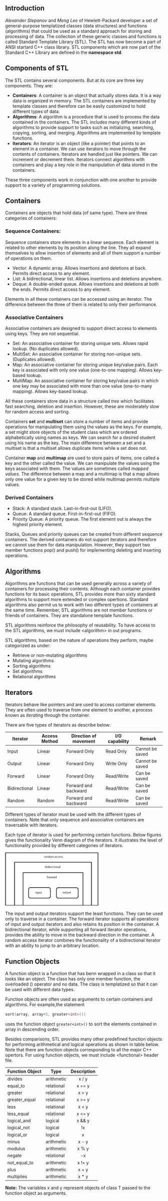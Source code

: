 ## Introduction
_Alexander Stepanov_ and _Meng Lee_ of Hewlett-Packard developer a set of general-purpose templatized classes (data structures) and functions (algorithms) that could be used as a standard approach for storing and processing of data. The collection of these generic classes and functions is called Standard Template Library (STL). The STL has now become a part of ANSI startard C++ class library. STL components which are now part of the Standard C++ Library are defined in the **namespace std**.

## Components of STL
The STL contains several components. But at its core are three key components. They are:
- **Containers**: A container is an object that actually stores data. It is a way data is organized in memory. The STL containers are implemented by template classes and therefore can be easily customized to hold different types of data.
- **Algorithms**: A algorithm is a procedure that is used to process the data contained in the containers. The STL includes many different kinds of algorithms to provide support to tasks such as initializing, searching, copying, sorting, and merging. Algorithms are implemented by template functions.
- **Iterators**: An iterator is an object (like a pointer) that points to an element in a container. We can use iterators to move through the contents of containers. Iterators are handled just like pointers. We can increment or decrement them. Iterators connect algorithms with containers and play a key role in the manipulation of data stored in the containers.

These three components work in conjunction with one another to provide support to a variety of programming solutions.

## Containers
Containers are objects that hold data (of same type). There are three categories of containers:

### Sequence Containers:
Sequence containers store elements in a linear sequence. Each element is related to other elements by its position along the line. They all expand themselves to allow insertion of elements and all of them support a number of operations on them.

- Vector: A dynamic array. Allows insertions and deletions at back. Permits direct access to any element.
- List: A bidirectional, linear list. Allows insertions and deletions anywhere.
- Deque: A double-ended queue. Allows insertions and deletions at both the ends. Permits direct access to any element.

Elements in all these containers can be accessed using an iterator. The difference between the three of them is related to only their performance.

### Associative Containers
Associative containers are designed to support direct access to elements using keys. They are not sequential.
- Set: An associative container for storing unique sets. Allows rapid lookup. (No duplicates allowed).
- MultiSet: An associative container for storing non-unique sets. (Duplicates allowed).
- Map: An associative container for storing unique key/value pairs. Each key is associated with only one value (one-to-one mapping). Allows key-based lookup.
- MultiMap: An associative container for storing key/value pairs in which one key may be associated with more than one value (one-to-many mapping). Allows key-based lookup.

All these containers store data in a structure called _tree_ which facilitates fast searching, deletion and insertion. However, these are moderately slow for random access and sorting.

Containers **set** and **multiset** can store a number of items and provide operations for manipulating them using the values as the keys. For example, a set might store objects of the student class which are ordered alphabetically using names as keys. We can search for a desired student using his name as the key. The main difference between a set and a multiset is that a multiset allows duplicate items while a set does not.

Container **map** and **multimap** are used to store pairs of items, one called a key and the other called the value. We can manipulate the values using the keys associated with them. The values are sometimes called _mapped values_. The difference between a map and a multimap is that a map allows only one value for a given key to be stored while multimap permits multiple values.

### Derived Containers
- Stack: A standard stack. Last-in-first-out (LIFO).
- Queue: A standard queue. First-in-first-out (FIFO).
- Priority Queue: A priority queue. The first element out is always the highest priority element.

Stacks, Queues and priority queues can be created from different sequence containers. The derived containers do not support iterators and therefore we cannot use them for data manipulation. However, they support two member functions pop() and push() for implementing deleting and inserting operations.

## Algorithms
Algorithms are functions that can be used generally across a variety of containers for processing their contents. Although each container provides functions for its basic operations, STL provides more than sixty standard algorithms to support more extended or complex opertions. Standard algorithms also permit us to work with two different types of containers at the same time. Remember, STL algorithms are not member functions or friends of containers. They are standalone template functions.

STL algorithms reinforce the philosophy of reusability. To have access to the STL algorithms, we must include \<algorithm\> in out programs.

STL algorithms, based on the nature of operations they perform, maybe categorized as under:
- Retrieve or non-mutating algorithms
- Mutating algorithms
- Sorting algorithms
- Set algorithms
- Relational algorithms

## Iterators
Iterators behave like pointers and are used to access container elements. They are often used to traverse from one element to another, a process known as _iterating_ through the container.

There are five types of iterators as describe below:

| Iterator | Access Method | Direction of movement | I/O capability | Remark |
| -------- | ------------- | --------------------- | -------------- | ------ |
| Input | Linear | Forward Only | Read Only | Cannot be saved |
| Output | Linear | Forward Only | Write Only | Cannot be saved |
| Forward | Linear | Forward Only | Read/Write | Can be saved |
| Bidirectional | Linear | Forward and backward | Read/Write | Can be saved |
| Random | Random | Forward and backward | Read/Write | Can be saved |

Different types of iterator must be used with the different types of containers. Note that only sequence and associative containers are traversable with iterators.

Each type of iterator is used for performing certain functions. Below figures gives the functionality Venn diagram of the iterators. It illustrates the level of functionality provided by different categories of iterators.

![iterator_venn_diagram](images/iteratorVennDiagram.png)

The input and output iterators support the least functions. They can be used only to traverse in a container. The forward iterator supports all operations of input and output iterators and also retains its position in the container. A bidirectional iterator, while supporting all forward iterator operations, provides the ability to move in the backward direction in the container. A random access iterator combines the functionality of a bidirectional iterator with an ability to jump to an arbitrary location.

## Function Objects
A function object is a function that has benn wrapped in a class so that it looks like an object. The class has only one member function, the overloaded () operator and no data. The class is templatized so that it can be used with different data types.

Function objects are often used as arguments to certain containers and algorithms. For example,the statement

```cpp
sort(array, array+5, greater<int>())
```

uses the function object `greater<int>()` to sort the elements contained in array in descending order.

Besides comparisons, STL provides many other predefined function objects for performing arithmetical and logical operations as shown in table below. Note that there are function objects corresponding to all the major C++ opertors. For using function objects, we must include \<functional\> header file.

|Function Object|Type|Description|
|---|---|:---:|
|divides<T>|arithmetic|x / y|
|equal_to<T>|relational|x == y|
|greater<T>|relational|x > y|
|greater_equal<T>|relational|x >= y|
|less<T>|relational|x < y|
|less_equal<T>|relational|x <= y|
|logical_and<T>|logical|x && y|
|logical_not<T>|logical|!x|
|logical_or<T>|logical|x || y|
|minus<T>|arithmetic|x - y|
|modulus<T>|arithmetic|x % y|
|negate<T>|relational|-x|
|not_equal_to<T>|arithmetic|x != y|
|plus<T>|arithmetic|x + y|
|multiplies<T>|arithmetic|x * y|

**Note:** The variables x and y represent objects of class T passed to the function object as arguments.